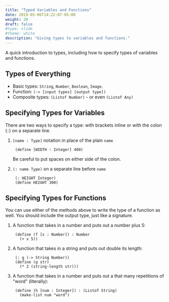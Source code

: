 ```yaml
---
title: "Typed Variables and Functions"
date: 2019-05-06T14:22:07-05:00
weight: 20
draft: false
#type: slide
#theme: white
description: "Giving types to variables and functions."
---
```


A quick introduction to types, including how to specify types of
variables and functions.

## Types of Everything

* Basic types: `String`, `Number`, `Boolean`, `Image`.
* Function: `(-> [input types] [output type])`
* Composite types: `(Listof Number)` - or even `(Listof Any)`

## Specifying Types for Variables

There are two ways to specify a type: with brackets inline or with the
colon (`:`) on a separate line.

1. `[name : Type]` notation in place of the plain `name` 

        (define [WIDTH : Integer] 400)

    Be careful to put spaces on either side
    of the colon.

2. `(: name Type)` on a separate line before `name`

        (: HEIGHT Integer)
        (define HEIGHT 300)


## Specifying Types for Functions

You can use either of the methods above to write the type of a
function as well. You should include the output type, just like a
signature.

1. A function that takes in a number and puts out a number plus 5:

        (define (f [x : Number]) : Number
          (+ x 5))
    
2. A function that takes in a string and puts out double its length:

        (: g (-> String Number))
        (define (g str)
          (* 2 (string-length str)))
      
3. A function that takes in a number and puts out a that many
   repetitions of "word" (literally):

        (define (h [num : Integer]) : (Listof String)
          (make-list num "word")
